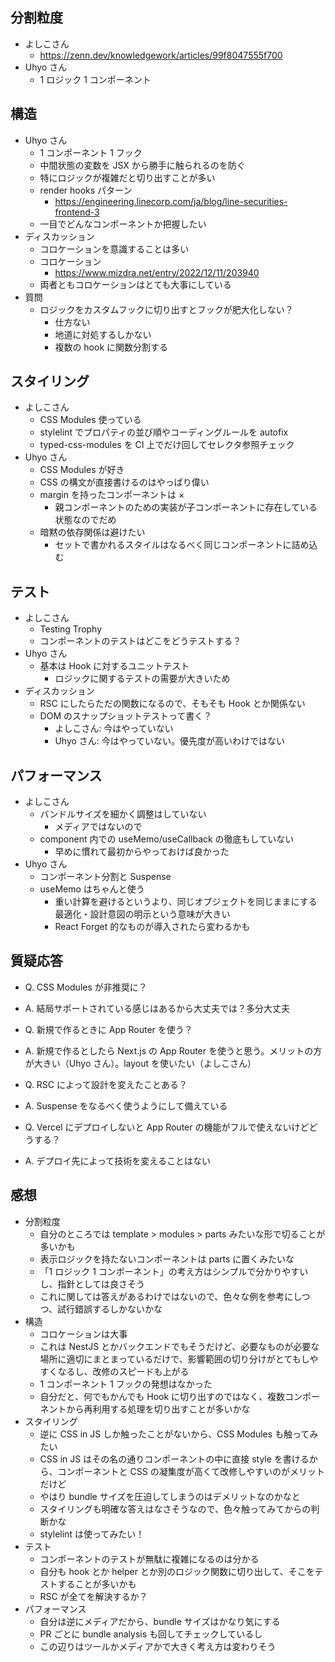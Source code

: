 ## 分割粒度

- よしこさん
  - https://zenn.dev/knowledgework/articles/99f8047555f700
- Uhyo さん
  - 1 ロジック 1 コンポーネント

## 構造

- Uhyo さん
  - 1 コンポーネント 1 フック
  - 中間状態の変数を JSX から勝手に触られるのを防ぐ
  - 特にロジックが複雑だと切り出すことが多い
  - render hooks パターン
    - https://engineering.linecorp.com/ja/blog/line-securities-frontend-3
  - 一目でどんなコンポーネントか把握したい
- ディスカッション
  - コロケーションを意識することは多い
  - コロケーション
    - https://www.mizdra.net/entry/2022/12/11/203940
  - 両者ともコロケーションはとても大事にしている
- 質問
  - ロジックをカスタムフックに切り出すとフックが肥大化しない？
    - 仕方ない
    - 地道に対処するしかない
    - 複数の hook に関数分割する

## スタイリング

- よしこさん
  - CSS Modules 使っている
  - stylelint でプロパティの並び順やコーディングルールを autofix
  - typed-css-modules を CI 上でだけ回してセレクタ参照チェック
- Uhyo さん
  - CSS Modules が好き
  - CSS の構文が直接書けるのはやっぱり偉い
  - margin を持ったコンポーネントは ×
    - 親コンポーネントのための実装が子コンポーネントに存在している状態なのでだめ
  - 暗黙の依存関係は避けたい
    - セットで書かれるスタイルはなるべく同じコンポーネントに詰め込む

## テスト

- よしこさん
  - Testing Trophy
  - コンポーネントのテストはどこをどうテストする？
- Uhyo さん
  - 基本は Hook に対するユニットテスト
    - ロジックに関するテストの需要が大きいため
- ディスカッション
  - RSC にしたらただの関数になるので、そもそも Hook とか関係ない
  - DOM のスナップショットテストって書く？
    - よしこさん: 今はやっていない
    - Uhyo さん: 今はやっていない。優先度が高いわけではない

## パフォーマンス

- よしこさん
  - バンドルサイズを細かく調整はしていない
    - メディアではないので
  - component 内での useMemo/useCallback の徹底もしていない
    - 早めに慣れて最初からやっておけば良かった
- Uhyo さん
  - コンポーネント分割と Suspense
  - useMemo はちゃんと使う
    - 重い計算を避けるというより、同じオブジェクトを同じままにする最適化・設計意図の明示という意味が大きい
    - React Forget 的なものが導入されたら変わるかも

## 質疑応答

- Q. CSS Modules が非推奨に？
- A. 結局サポートされている感じはあるから大丈夫では？多分大丈夫

- Q. 新規で作るときに App Router を使う？
- A. 新規で作るとしたら Next.js の App Router を使うと思う。メリットの方が大きい（Uhyo さん）。layout を使いたい（よしこさん）

- Q. RSC によって設計を変えたことある？
- A. Suspense をなるべく使うようにして備えている

- Q. Vercel にデプロイしないと App Router の機能がフルで使えないけどどうする？
- A. デプロイ先によって技術を変えることはない

## 感想

- 分割粒度
  - 自分のところでは template > modules > parts みたいな形で切ることが多いかも
  - 表示ロジックを持たないコンポーネントは parts に置くみたいな
  - 「1 ロジック 1 コンポーネント」の考え方はシンプルで分かりやすいし、指針としては良さそう
  - これに関しては答えがあるわけではないので、色々な例を参考にしつつ、試行錯誤するしかないかな
- 構造
  - コロケーションは大事
  - これは NestJS とかバックエンドでもそうだけど、必要なものが必要な場所に適切にまとまっているだけで、影響範囲の切り分けがとてもしやすくなるし、改修のスピードも上がる
  - 1 コンポーネント 1 フックの発想はなかった
  - 自分だと、何でもかんでも Hook に切り出すのではなく、複数コンポーネントから再利用する処理を切り出すことが多いかな
- スタイリング
  - 逆に CSS in JS しか触ったことがないから、CSS Modules も触ってみたい
  - CSS in JS はその名の通りコンポーネントの中に直接 style を書けるから、コンポーネントと CSS の凝集度が高くて改修しやすいのがメリットだけど
  - やはり bundle サイズを圧迫してしまうのはデメリットなのかなと
  - スタイリングも明確な答えはなさそうなので、色々触ってみてからの判断かな
  - stylelint は使ってみたい！
- テスト
  - コンポーネントのテストが無駄に複雑になるのは分かる
  - 自分も hook とか helper とか別のロジック関数に切り出して、そこをテストすることが多いかも
  - RSC が全てを解決するか？
- パフォーマンス
  - 自分は逆にメディアだから、bundle サイズはかなり気にする
  - PR ごとに bundle analysis も回してチェックしているし
  - この辺りはツールかメディアかで大きく考え方は変わりそう
